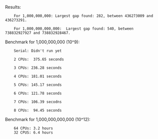 Results:

		For 1,000,000,000: Largest gap found: 282, between 436273009 and 436273291.

		For 1,000,000,000,000:  Largest gap found: 540, between 738832927927 and 738832928467.



Benchmark for 1,000,000,000 (10^9):

		Serial: Didn't run yet

		2 CPUs:  375.65 seconds 

		3 CPUs: 236.28 seconds 

		4 CPUs: 181.01 seconds  

		5 CPUs: 145.17 seconds  
    
		6 CPUs: 121.78 seconds 

		7 CPUs: 106.39 secodns 
    
		8 CPUs:  94.45 seconds
    
Benchmark for 1,000,000,000,000 (10^12):

  		64 CPUs: 3.2 hours
		32 CPUS: 6.4 hours
